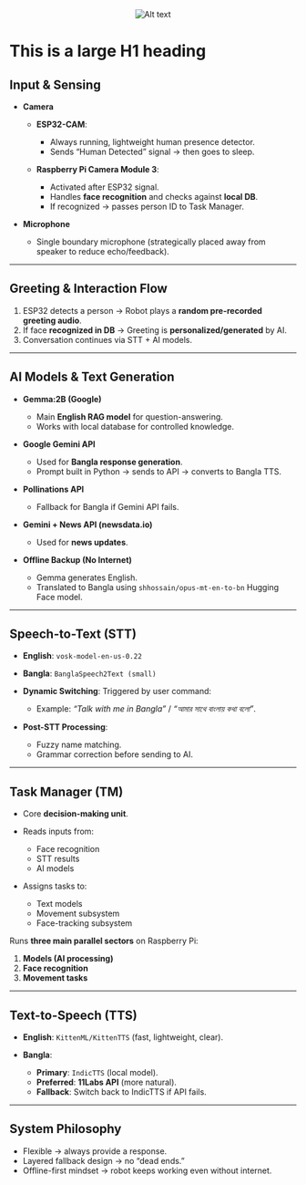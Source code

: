 <div align="center">
  <img src="https://www.bcpsc.edu.bd/media/BCPSC.png" alt="Alt text">
</div>

# This is a large H1 heading

## Input & Sensing

* **Camera**

  * **ESP32-CAM**:

    * Always running, lightweight human presence detector.
    * Sends “Human Detected” signal → then goes to sleep.
  * **Raspberry Pi Camera Module 3**:

    * Activated after ESP32 signal.
    * Handles **face recognition** and checks against **local DB**.
    * If recognized → passes person ID to Task Manager.
* **Microphone**

  * Single boundary microphone (strategically placed away from speaker to reduce echo/feedback).

---

## Greeting & Interaction Flow

1. ESP32 detects a person → Robot plays a **random pre-recorded greeting audio**.
2. If face **recognized in DB** → Greeting is **personalized/generated** by AI.
3. Conversation continues via STT + AI models.

---

## AI Models & Text Generation

* **Gemma:2B (Google)**

  * Main **English RAG model** for question-answering.
  * Works with local database for controlled knowledge.

* **Google Gemini API**

  * Used for **Bangla response generation**.
  * Prompt built in Python → sends to API → converts to Bangla TTS.

* **Pollinations API**

  * Fallback for Bangla if Gemini API fails.

* **Gemini + News API (newsdata.io)**

  * Used for **news updates**.

* **Offline Backup (No Internet)**

  * Gemma generates English.
  * Translated to Bangla using `shhossain/opus-mt-en-to-bn` Hugging Face model.

---

## Speech-to-Text (STT)

* **English**: `vosk-model-en-us-0.22`
* **Bangla**: `BanglaSpeech2Text (small)`
* **Dynamic Switching**: Triggered by user command:

  * Example: *“Talk with me in Bangla”* / *“আমার সাথে বাংলায় কথা বলো”*.
* **Post-STT Processing**:

  * Fuzzy name matching.
  * Grammar correction before sending to AI.

---

## Task Manager (TM)

* Core **decision-making unit**.
* Reads inputs from:

  * Face recognition
  * STT results
  * AI models
* Assigns tasks to:

  * Text models
  * Movement subsystem
  * Face-tracking subsystem

Runs **three main parallel sectors** on Raspberry Pi:

1. **Models (AI processing)**
2. **Face recognition**
3. **Movement tasks**

---

## Text-to-Speech (TTS)

* **English**: `KittenML/KittenTTS` (fast, lightweight, clear).
* **Bangla**:

  * **Primary**: `IndicTTS` (local model).
  * **Preferred**: **11Labs API** (more natural).
  * **Fallback**: Switch back to IndicTTS if API fails.

---

## System Philosophy

* Flexible → always provide a response.
* Layered fallback design → no “dead ends.”
* Offline-first mindset → robot keeps working even without internet.
